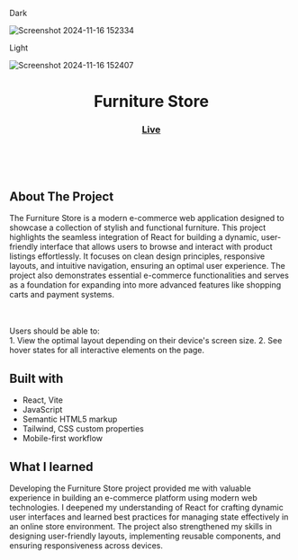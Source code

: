 <p>Dark</p> 

![Screenshot 2024-11-16 152334](https://github.com/user-attachments/assets/22c46f47-d545-4cb2-ac51-ec7461b69450)
<p>Light</p>

![Screenshot 2024-11-16 152407](https://github.com/user-attachments/assets/c9923afd-d62d-4f62-94c7-af564fa90f92)

<h1 align="center">Furniture Store</h1>

<div align="center">
  <h3>
    <a href="https://frntstore.netlify.app/" color="white">
      Live
    </a> 
  </h3>
</div>

<br>
<br>
<br>

## About The Project
The Furniture Store is a modern e-commerce web application designed to showcase a collection of stylish and functional furniture. This project highlights the seamless integration of React for building a dynamic, user-friendly interface that allows users to browse and interact with product listings effortlessly. It focuses on clean design principles, responsive layouts, and intuitive navigation, ensuring an optimal user experience. The project also demonstrates essential e-commerce functionalities and serves as a foundation for expanding into more advanced features like shopping carts and payment systems.

<br><br>Users should be able to:
<br>1. View the optimal layout depending on their device's screen size.
2. See hover states for all interactive elements on the page.
<br>

## Built with 
- React, Vite
- JavaScript
- Semantic HTML5 markup
- Tailwind, CSS custom properties
- Mobile-first workflow


## What I learned
Developing the Furniture Store project provided me with valuable experience in building an e-commerce platform using modern web technologies. I deepened my understanding of React for crafting dynamic user interfaces and learned best practices for managing state effectively in an online store environment. The project also strengthened my skills in designing user-friendly layouts, implementing reusable components, and ensuring responsiveness across devices.
